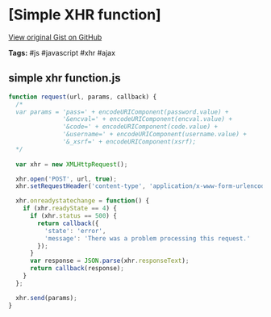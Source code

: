 # [Simple XHR function] 

[View original Gist on GitHub](https://gist.github.com/Integralist/a66a29561f6544297a5ad41a8208193c)

**Tags:** #js #javascript #xhr #ajax

## simple xhr function.js

```javascript
function request(url, params, callback) {
  /*
  var params = 'pass=' + encodeURIComponent(password.value) +
               '&encval=' + encodeURIComponent(encval.value) +
               '&code=' + encodeURIComponent(code.value) +
               '&username=' + encodeURIComponent(username.value) +
               '&_xsrf=' + encodeURIComponent(xsrf);
  */
  
  var xhr = new XMLHttpRequest();

  xhr.open('POST', url, true);
  xhr.setRequestHeader('content-type', 'application/x-www-form-urlencoded');

  xhr.onreadystatechange = function() {
    if (xhr.readyState == 4) {
      if (xhr.status == 500) {
        return callback({
          'state': 'error',
          'message': 'There was a problem processing this request.'
        });
      }
      var response = JSON.parse(xhr.responseText);
      return callback(response);
    }
  };

  xhr.send(params);
}
```

